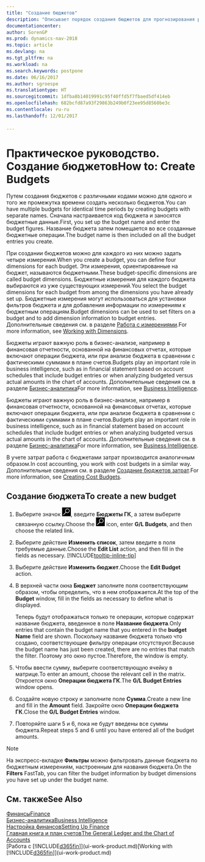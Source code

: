 ```yaml
---
title: "Создание бюджетов"
description: "Описывает порядок создания бюджетов для прогнозирования различных финансовых действий и назначения измерений для целей бизнес-анализа."
documentationcenter: 
author: SorenGP
ms.prod: dynamics-nav-2018
ms.topic: article
ms.devlang: na
ms.tgt_pltfrm: na
ms.workload: na
ms.search.keywords: postpone
ms.date: 06/16/2017
ms.author: sgroespe
ms.translationtype: HT
ms.sourcegitcommit: 1dfba8b14019991c95f40ffd5f7fbaed5df414eb
ms.openlocfilehash: 682bcfd87a93f29863b249b0f23ee95d8560be3c
ms.contentlocale: ru-ru
ms.lasthandoff: 12/01/2017

---
```

# <a name="how-to-create--budgets"></a><span data-ttu-id="4ffef-103">Практическое руководство. Создание бюджетов</span><span class="sxs-lookup"><span data-stu-id="4ffef-103">How to: Create  Budgets</span></span>
<span data-ttu-id="4ffef-104">Путем создания бюджетов с различными кодами можно для одного и того же промежутка времени создать несколько бюджетов.</span><span class="sxs-lookup"><span data-stu-id="4ffef-104">You can have multiple budgets for identical time periods by creating budgets with separate names.</span></span> <span data-ttu-id="4ffef-105">Сначала настраивается код бюджета и заносятся бюджетные данные.</span><span class="sxs-lookup"><span data-stu-id="4ffef-105">First, you set up the budget name and enter the budget figures.</span></span> <span data-ttu-id="4ffef-106">Название бюджета затем помещается во все созданные бюджетные операции.</span><span class="sxs-lookup"><span data-stu-id="4ffef-106">The budget name is then included on all the budget entries you create.</span></span>  

 <span data-ttu-id="4ffef-107">При создании бюджетов можно для каждого из них можно задать четыре измерения.</span><span class="sxs-lookup"><span data-stu-id="4ffef-107">When you create a budget, you can define four dimensions for each budget.</span></span> <span data-ttu-id="4ffef-108">Эти измерения, ориентированные на бюджет, называются бюджетными.</span><span class="sxs-lookup"><span data-stu-id="4ffef-108">These budget-specific dimensions are called budget dimensions.</span></span> <span data-ttu-id="4ffef-109">Бюджетные измерения для каждого бюджета выбираются из уже существующих измерений.</span><span class="sxs-lookup"><span data-stu-id="4ffef-109">You select the budget dimensions for each budget from among the dimensions you have already set up.</span></span> <span data-ttu-id="4ffef-110">Бюджетные измерения могут использоваться для установки фильтров бюджета и для добавления информации по измерениям к бюджетным операциям.</span><span class="sxs-lookup"><span data-stu-id="4ffef-110">Budget dimensions can be used to set filters on a budget and to add dimension information to budget entries.</span></span> <span data-ttu-id="4ffef-111">Дополнительные сведения см. в разделе [Работа с измерениями](finance-dimensions.md).</span><span class="sxs-lookup"><span data-stu-id="4ffef-111">For more information, see [Working with Dimensions](finance-dimensions.md).</span></span>

 <span data-ttu-id="4ffef-112">Бюджеты играют важную роль в бизнес-анализе, например в финансовая отчетности, основанной на финансовых отчетах, которые включают операции бюджета, или при анализе бюджета в сравнении с фактическими суммами в плане счетов.</span><span class="sxs-lookup"><span data-stu-id="4ffef-112">Budgets play an important role in business intelligence, such as in financial statement based on account schedules that include budget entries or when analyzing budgeted versus actual amounts in the chart of accounts.</span></span> <span data-ttu-id="4ffef-113">Дополнительные сведения см. в разделе [Бизнес-аналитика](bi.md)</span><span class="sxs-lookup"><span data-stu-id="4ffef-113">For more information, see [Business Intelligence](bi.md).</span></span>

 <span data-ttu-id="4ffef-114">Бюджеты играют важную роль в бизнес-анализе, например в финансовая отчетности, основанной на финансовых отчетах, которые включают операции бюджета, или при анализе бюджета в сравнении с фактическими суммами в плане счетов.</span><span class="sxs-lookup"><span data-stu-id="4ffef-114">Budgets play an important role in business intelligence, such as in financial statement based on account schedules that include budget entries or when analyzing budgeted versus actual amounts in the chart of accounts.</span></span> <span data-ttu-id="4ffef-115">Дополнительные сведения см. в разделе [Бизнес-аналитика](bi.md)</span><span class="sxs-lookup"><span data-stu-id="4ffef-115">For more information, see [Business Intelligence](bi.md).</span></span>

<span data-ttu-id="4ffef-116">В учете затрат работа с бюджетами затрат производится аналогичным образом.</span><span class="sxs-lookup"><span data-stu-id="4ffef-116">In cost accounting, you work with cost budgets in a similar way.</span></span> <span data-ttu-id="4ffef-117">Дополнительные сведения см. в разделе [Создание бюджетов затрат](finance-create-cost-budgets.md).</span><span class="sxs-lookup"><span data-stu-id="4ffef-117">For more information, see [Creating Cost Budgets](finance-create-cost-budgets.md).</span></span>    

## <a name="to-create-a-new-budget"></a><span data-ttu-id="4ffef-118">Создание бюджета</span><span class="sxs-lookup"><span data-stu-id="4ffef-118">To create a new budget</span></span>  

1. <span data-ttu-id="4ffef-119">Выберите значок ![Поиск страницы или отчета](media/ui-search/search_small.png "Значок поиска страницы или отчета"), введите **Бюджеты ГК**, а затем выберите связанную ссылку.</span><span class="sxs-lookup"><span data-stu-id="4ffef-119">Choose the ![Search for Page or Report](media/ui-search/search_small.png "Search for Page or Report icon") icon, enter **G/L Budgets**, and then choose the related link.</span></span>  
2. <span data-ttu-id="4ffef-120">Выберите действие **Изменить список**, затем введите в поля требуемые данные.</span><span class="sxs-lookup"><span data-stu-id="4ffef-120">Choose the **Edit List** action, and then fill in the fields as necessary.</span></span> [!INCLUDE[tooltip-inline-tip](includes/tooltip-inline-tip_md.md)]  
3. <span data-ttu-id="4ffef-121">Выберите действие **Изменить бюджет**.</span><span class="sxs-lookup"><span data-stu-id="4ffef-121">Choose the **Edit Budget** action.</span></span>
4. <span data-ttu-id="4ffef-122">В верхней части окна **Бюджет** заполните поля соответствующим образом, чтобы определить, что в нем отображается.</span><span class="sxs-lookup"><span data-stu-id="4ffef-122">At the top of the **Budget** window, fill in the fields as necessary to define what is displayed.</span></span>  

    <span data-ttu-id="4ffef-123">Теперь будут отображаться только те операции, которые содержат название бюджета, введенное в поле **Название бюджета**.</span><span class="sxs-lookup"><span data-stu-id="4ffef-123">Only entries that contain the budget name that you entered in the **budget Name** field are shown.</span></span> <span data-ttu-id="4ffef-124">Поскольку название бюджета только что создано, соответствующие фильтру операции отсутствуют.</span><span class="sxs-lookup"><span data-stu-id="4ffef-124">Because the budget name has just been created, there are no entries that match the filter.</span></span> <span data-ttu-id="4ffef-125">Поэтому это окно пустое.</span><span class="sxs-lookup"><span data-stu-id="4ffef-125">Therefore, the window is empty.</span></span>  
5. <span data-ttu-id="4ffef-126">Чтобы ввести сумму, выберите соответствующую ячейку в матрице.</span><span class="sxs-lookup"><span data-stu-id="4ffef-126">To enter an amount, choose the relevant cell in the matrix.</span></span> <span data-ttu-id="4ffef-127">Откроется окно **Операции бюджета ГК**.</span><span class="sxs-lookup"><span data-stu-id="4ffef-127">The **G/L Budget Entries** window opens.</span></span>  
6. <span data-ttu-id="4ffef-128">Создайте новую строку и заполните поле **Сумма**.</span><span class="sxs-lookup"><span data-stu-id="4ffef-128">Create a new line and fill in the **Amount** field.</span></span> <span data-ttu-id="4ffef-129">Закройте окно **Операции бюджета ГК**.</span><span class="sxs-lookup"><span data-stu-id="4ffef-129">Close the **G/L Budget Entries** window.</span></span>  
7. <span data-ttu-id="4ffef-130">Повторяйте шаги 5 и 6, пока не будут введены все суммы бюджета.</span><span class="sxs-lookup"><span data-stu-id="4ffef-130">Repeat steps 5 and 6 until you have entered all of the budget amounts.</span></span>  

> [!NOTE]  
>  <span data-ttu-id="4ffef-131">На экспресс-вкладке **Фильтры** можно фильтровать данные бюджета по бюджетным измерениям, настроенным для названия бюджета.</span><span class="sxs-lookup"><span data-stu-id="4ffef-131">On the **Filters** FastTab, you can filter the budget information by budget dimensions you have set up under the budget name.</span></span>   

## <a name="see-also"></a><span data-ttu-id="4ffef-132">См. также</span><span class="sxs-lookup"><span data-stu-id="4ffef-132">See Also</span></span>
[<span data-ttu-id="4ffef-133">Финансы</span><span class="sxs-lookup"><span data-stu-id="4ffef-133">Finance</span></span>](finance.md)  
[<span data-ttu-id="4ffef-134">Бизнес-аналитика</span><span class="sxs-lookup"><span data-stu-id="4ffef-134">Business Intelligence</span></span>](bi.md)  
[<span data-ttu-id="4ffef-135">Настройка финансов</span><span class="sxs-lookup"><span data-stu-id="4ffef-135">Setting Up Finance</span></span>](finance-setup-finance.md)  
[<span data-ttu-id="4ffef-136">Главная книга и план счетов</span><span class="sxs-lookup"><span data-stu-id="4ffef-136">The General Ledger and the Chart of Accounts</span></span>](finance-general-ledger.md)  
<span data-ttu-id="4ffef-137">[Работа с [!INCLUDE[d365fin](includes/d365fin_md.md)]](ui-work-product.md)</span><span class="sxs-lookup"><span data-stu-id="4ffef-137">[Working with [!INCLUDE[d365fin](includes/d365fin_md.md)]](ui-work-product.md)</span></span>  

